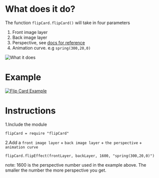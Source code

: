 # What does it do?
The function `flipCard.flipCard()` will take in four parameters

1. Front image layer
2. Back image layer
3. Perspective, see [docs for reference](http://framerjs.com/docs/#layer.perspective)
4. Animation curve. e.g `spring(300,20,0)`

![What it does](http://i.imgur.com/GBWvMkm.png)

# Example
[![Flip Card Example](https://cloud.githubusercontent.com/assets/5724081/11135054/6c5bb60a-8a06-11e5-96e8-a6004863847c.gif)](http://share.framerjs.com/5ggio6opb1iw/)

# Instructions

1.Include the module
```
flipCard = require "flipCard"
```

2.Add a `front image layer` + `back image layer` + `the perspective` + `animation curve`
```
flipCard.flipEffect(frontLayer, backLayer, 1600, "spring(300,20,0)")
```

note: 1600 is the perspective number used in the example above. The smaller the number the more perspective you get.
